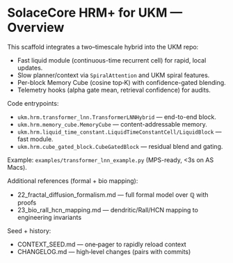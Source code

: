 # SolaceCore HRM+ for UKM — Overview

This scaffold integrates a two–timescale hybrid into the UKM repo:

- Fast liquid module (continuous-time recurrent cell) for rapid, local updates.
- Slow planner/context via `SpiralAttention` and UKM spiral features.
- Per-block Memory Cube (cosine top‑K) with confidence-gated blending.
- Telemetry hooks (alpha gate mean, retrieval confidence) for audits.

Code entrypoints:
- `ukm.hrm.transformer_lnn.TransformerLNNHybrid` — end-to-end block.
- `ukm.hrm.memory_cube.MemoryCube` — content-addressable memory.
- `ukm.hrm.liquid_time_constant.LiquidTimeConstantCell/LiquidBlock` — fast module.
- `ukm.hrm.cube_gated_block.CubeGatedBlock` — residual blend and gating.

Example: `examples/transformer_lnn_example.py` (MPS-ready, <3s on AS Macs).


Additional references (formal + bio mapping):

- 22_fractal_diffusion_formalism.md — full formal model over ℚ with proofs
- 23_bio_rall_hcn_mapping.md — dendritic/Rall/HCN mapping to engineering invariants


Seed + history:
- CONTEXT_SEED.md — one‑pager to rapidly reload context
- CHANGELOG.md — high‑level changes (pairs with commits)
